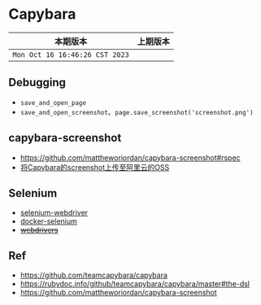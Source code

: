 # Capybara

|本期版本|上期版本
|:---:|:---:
`Mon Oct 16 16:46:26 CST 2023` |

## Debugging

* `save_and_open_page`
* `save_and_open_screenshot`、`page.save_screenshot('screenshot.png')`


## capybara-screenshot

* <https://github.com/mattheworiordan/capybara-screenshot#rspec>
* [将Capybara的screenshot上传至阿里云的OSS](https://luciaca.cn/posts/upload-capybara-screenshot-to-aliyun-oss/)

## Selenium

* [selenium-webdriver](https://github.com/SeleniumHQ/selenium/tree/master/rb)
* [docker-selenium](https://github.com/SeleniumHQ/docker-selenium)
* [~~webdrivers~~](https://github.com/titusfortner/webdrivers)

## Ref

* <https://github.com/teamcapybara/capybara>
* <https://rubydoc.info/github/teamcapybara/capybara/master#the-dsl>
* <https://github.com/mattheworiordan/capybara-screenshot>